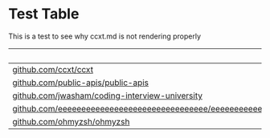 # Test Table

This is a test to see why ccxt.md is not rendering properly

URL | Popularity | Categories
---|---|---
[github.com/ccxt/ccxt](github.com/ccxt/ccxt) | 24875 | None
[github.com/public-apis/public-apis](github.com/public-apis/public-apis) | 5592 | Meta
[github.com/jwasham/coding-interview-university](github.com/jwasham/coding-interview-university) | 5340 | 
[github.com/eeeeeeeeeeeeeeeeeeeeeeeeeeeeeeee/eeeeeeeeeeeeeeeeeeeeeeeeeeeeeeeeeeeeeeeeeeeeeeeeeeeeeeeeeeeeeeeeeeeeeeeeeeeeeeeeeeeeeeeeeeeeeeeeeeee](github.com/eeeeeeeeeeeeeeeeeeeeeeeeeeeeeeee/eeeeeeeeeeeeeeeeeeeeeeeeeeeeeeeeeeeeeeeeeeeeeeeeeeeeeeeeeeeeeeeeeeeeeeeeeeeeeeeeeeeeeeeeeeeeeeeeeeee) | 428 | 
[github.com/ohmyzsh/ohmyzsh](github.com/ohmyzsh/ohmyzsh) | 4768 | 
